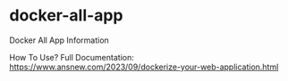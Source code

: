 # docker-all-app
Docker All App Information

How To Use? Full Documentation: https://www.ansnew.com/2023/09/dockerize-your-web-application.html
